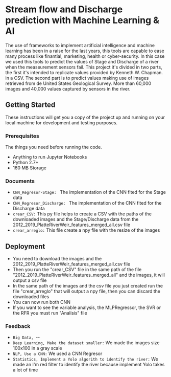 # Stream flow and Discharge prediction with Machine Learning \& AI

The use of frameworks to implement artificial intelligence and machine learning has been in a raise for the last years, this tools are capable to ease many process like finantial, marketing, health or cyber-security. In this case we used this tools to predict the values of Stage and Discharge of a river when the measeurement sensors fail. This project it's divided in two parts, the first it's intended to replicate values provided by Kenneth W. Chapman. in a CSV. The second part is to predict values making use of images retrieved from de United States Geological Survey. More than 60,000 images and 40,000 values captured by sensors in the river.
## Getting Started

These instructions will get you a copy of the project up and running on your local machine for development and testing purposes.

### Prerequisites

The things you need before running the code.

* Anything to run Jupyter Notebooks
* Python 2.7+
* 160 MB Storage

### Documents

* ```CNN_Regresor-Stage: ``` The implementation of the CNN fited for the Stage data 
* ```CNN_Regresor_Discharge: ``` The implementation of the CNN fited for the Discharge data 
* ```crear_CSV:``` This py file helps to create a CSV with the paths of the downloaded images and the Stage/Discharge data from the 2012_2019_PlatteRiverWeir_features_merged_all.csv file
* ```crear_arreglo:``` This file create a npy file with the resize of the images



## Deployment

* You need to download the images and the 2012_2019_PlatteRiverWeir_features_merged_all.csv file
* Then you run the "crear_CSV" file in the same path of the file "2012_2019_PlatteRiverWeir_features_merged_all" and the images, it will output a csv file
* In the same path of the images and the csv file you just created run the file "crear_arreglo" that will output a npy file, then you can discard the downloaded files
* You can now run both CNN
* If you want to see the variable analysis, the MLPRegressor, the SVR or the RFR you must run "Analisis" file 


### Feedback

* ```Big Data, ```--
* ```Deep Learning, Make the dataset smaller:```
We made the images size 100x100 in a gray scale
* ```NLP, Use a CNN:```
We used a CNN Regresor
* ```Statistics, Implement a Yolo algorith to identify the river:```
We made an I'm red filter to identify the river because implement Yolo takes a lot of time


